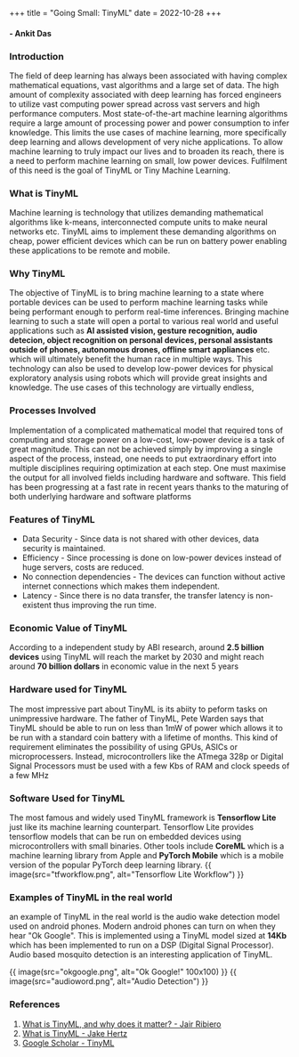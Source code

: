 +++
title = "Going Small: TinyML"
date = 2022-10-28
+++
#### - Ankit Das
### Introduction
The field of deep learning has always been associated with having complex mathematical equations, vast algorithms and a large set of data. The high amount of complexity associated with deep learning has forced engineers to utilize vast computing power spread across vast servers and high performance computers. Most state-of-the-art machine learning algorithms require a large amount of processing power and power consumption to infer knowledge. This limits the use cases of machine learning, more specifically deep learning and allows development of very niche applications. To allow machine learning to truly impact our lives and to broaden its reach, there is a need to perform machine learning on small, low power devices. Fulfilment of this need is the goal of TinyML or Tiny Machine Learning.

### What is TinyML
Machine learning is technology that utilizes demanding mathematical algorithms like k-means, interconnected compute units to make neural networks etc. TinyML aims to implement these demanding algorithms on cheap, power efficient devices which can be run on battery power enabling these applications to be remote and mobile.

### Why TinyML
The objective of TinyML is to bring machine learning to a state where portable devices can be used to perform machine learning tasks while being performant enough to perform real-time inferences. Bringing machine learning to such a state will open a portal to various real world and useful applications such as **AI assisted vision, gesture recognition, audio detecion, object recognition on personal devices, personal assistants outside of phones, autonomous drones, offline smart appliances** etc. which will ultimately benefit the human race in multiple ways. This technology can also be used to develop low-power devices for physical exploratory analysis using robots which will provide great insights and knowledge. The use cases of this technology are virtually endless,

### Processes Involved
Implementation of a complicated mathematical model that required tons of computing and storage power on a low-cost, low-power device is a task of great magnitude. This can not be achieved simply by improving a single aspect of the process, instead, one needs to put extraordinary effort into multiple disciplines requiring optimization at each step. One must maximise the output for all involved fields including hardware and software. This field has been progressing at a fast rate in recent years thanks to the maturing of both underlying hardware and software platforms

### Features of TinyML
* Data Security - Since data is not shared with other devices, data security is maintained.
* Efficiency - Since processing is done on low-power devices instead of huge servers, costs are reduced.
* No connection dependencies - The devices can function without active internet connections which makes them independent.
* Latency - Since there is no data transfer, the transfer latency is non-existent thus improving the run time.

### Economic Value of TinyML
According to a independent study by ABI research, around **2.5 billion devices** using TinyML will reach the market by 2030 and might reach around **70 billion dollars** in economic value in the next 5 years

### Hardware used for TinyML
The most impressive part about TinyML is its abiity to peform tasks on unimpressive hardware. The father of TinyML, Pete Warden says that TinyML should be able to run on less than 1mW of power which allows it to be run with a standard coin battery with a lifetime of months. This kind of requirement eliminates the possibility of using GPUs, ASICs or microprocessers. Instead, microcontrollers like the ATmega 328p or Digital Signal Processors must be used with a few Kbs of RAM and clock speeds of a few MHz

### Software Used for TinyML
The most famous and widely used TinyML framework is **Tensorflow Lite** just like its machine learning counterpart. Tensorflow Lite provides tensorflow models that can be run on embedded devices using microcontrollers with small binaries. Other tools include **CoreML** which is a machine learning library from Apple and **PyTorch Mobile** which is a mobile version of the popular PyTorch deep learning library.
{{ image(src="tfworkflow.png", alt="Tensorflow Lite Workflow") }} 

### Examples of TinyML in the real world
an example of TinyML in the real world is the audio wake detection model used on android phones. Modern android phones can turn on when they hear "Ok Google". This is implemented using a TinyML model sized at **14Kb** which has been implemented to run on a DSP (Digital Signal Processor). Audio based mosquito detection is an interesting application of TinyML.

{{ image(src="okgoogle.png", alt="Ok Google!" 100x100) }} 
{{ image(src="audioword.png", alt="Audio Detection") }} 


### References

1. [What is TinyML, and why does it matter? - Jair Ribiero](https://medium.com/tech-cult-heartbeat/what-is-tinyml-and-why-does-it-matter-f5b164766876)
2. [What is TinyML - Jake Hertz](https://www.allaboutcircuits.com/technical-articles/what-is-tinyml/)
3. [Google Scholar - TinyML](https://scholar.google.com/scholar?hl=en&as_sdt=0%2C5&q=tinyML&btnG=)